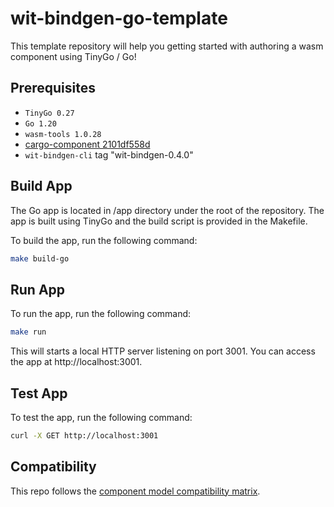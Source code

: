 # wit-bindgen-go-template

This template repository will help you getting started with authoring a wasm component using TinyGo / Go!

## Prerequisites

- `TinyGo 0.27`
- `Go 1.20`
- `wasm-tools 1.0.28`
- [cargo-component 2101df558d](https://github.com/bytecodealliance/cargo-component/commits/2101df558d116f6bebab808bb6f29c672410ef7b)
- `wit-bindgen-cli` tag "wit-bindgen-0.4.0"

## Build App
The Go app is located in /app directory under the root of the repository. The app is built using TinyGo and the build script is provided in the Makefile.

To build the app, run the following command:

```bash
make build-go
```

## Run App
To run the app, run the following command:

```bash
make run
```

This will starts a local HTTP server listening on port 3001. You can access the app at http://localhost:3001.

## Test App
To test the app, run the following command:

```bash
curl -X GET http://localhost:3001
```

## Compatibility

This repo follows the [component model compatibility matrix](https://bytecodealliance.org/articles/component-model-tooling-compatibility).
